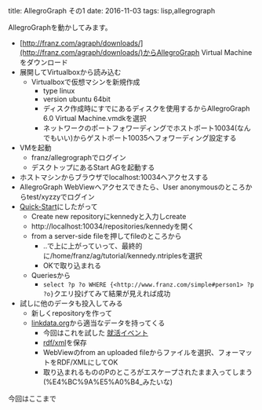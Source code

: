 title: AllegroGraph その1
date: 2016-11-03
tags: lisp,allegrograph

AllegroGraphを動かしてみます。

* [http://franz.com/agraph/downloads/](http://franz.com/agraph/downloads/)からAllegroGraph Virtual Machineをダウンロード
* 展開してVirtualboxから読み込む
  * Virtualboxで仮想マシンを新規作成
    * type linux
    * version ubuntu 64bit
    * ディスク作成時にすでにあるディスクを使用するからAllegroGraph 6.0 Virtual Machine.vmdkを選択
    * ネットワークのポートフォワーディングでホストポート10034(なんでもいい)からゲストポート10035へフォワーディング設定する
* VMを起動
  * franz/allegrographでログイン
  * デスクトップにあるStart AGを起動する
* ホストマシンからブラウザでlocalhost:10034へアクセスする
* AllegroGraph WebViewへアクセスできたら、User anonymousのところからtest/xyzzyでログイン
* [Quick-Start](http://franz.com/agraph/support/documentation/current/agraph-quick-start.html)にしたがって
  * Create new repositoryにkennedyと入力しcreate
  * http://localhost:10034/repositories/kennedyを開く
  * from a server-side fileを押してfileのところから
    * ..で上に上がっていって、最終的に/home/franz/ag/tutorial/kennedy.ntriplesを選択
    * OKで取り込まれる
  * Queriesから
    * `select ?p ?o WHERE {<http://www.franz.com/simple#person1> ?p ?o}`クエリ投げてみて結果が見えれば成功
* 試しに他のデータも投入してみる
  * 新しくrepositoryを作って
  * [linkdata.org](http://linkdata.org/home)から適当なデータを持ってくる
    * 今回はこれを試した [就活イベント](http://linkdata.org/work/rdf1s4668i/syukatsu_api.html)
    * [rdf/xml](http://linkdata.org/api/1/rdf1s4668i/syukatsu_rdf.xml)を保存
    * WebViewのfrom an uploaded fileからファイルを選択、フォーマットをRDF/XMLにしてOK
    * 取り込まれるもののPのところがエスケープされたまま入ってしまう(%E4%BC%9A%E5%A0%B4\_みたいな)

今回はここまで
